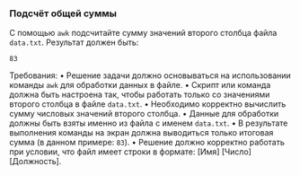 
### Подсчёт общей суммы

С помощью `awk` подсчитайте сумму значений второго столбца файла `data.txt`.
Результат должен быть:
```
83
```

Требования:
•	Решение задачи должно основываться на использовании команды `awk` для обработки данных в файле.
•	Скрипт или команда должна быть настроена так, чтобы работать только со значениями второго столбца в файле `data.txt`.
•	Необходимо корректно вычислить сумму числовых значений второго столбца.
•	Данные для обработки должны быть взяты именно из файла с именем `data.txt`.
•	В результате выполнения команды на экран должна выводиться только итоговая сумма (в данном примере: `83`).
•	Решение должно корректно работать при условии, что файл имеет строки в формате: [Имя] [Число] [Должность].